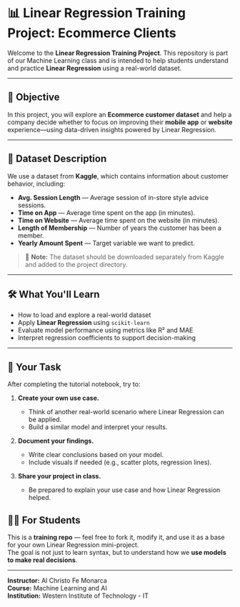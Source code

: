 # 📊 Linear Regression Training Project: Ecommerce Clients

Welcome to the **Linear Regression Training Project**. This repository is part of our Machine Learning class and is intended to help students understand and practice **Linear Regression** using a real-world dataset.

---

## 🧠 Objective

In this project, you will explore an **Ecommerce customer dataset** and help a company decide whether to focus on improving their **mobile app** or **website** experience—using data-driven insights powered by Linear Regression.

---

## 📁 Dataset Description

We use a dataset from **Kaggle**, which contains information about customer behavior, including:

- **Avg. Session Length** — Average session of in-store style advice sessions.
- **Time on App** — Average time spent on the app (in minutes).
- **Time on Website** — Average time spent on the website (in minutes).
- **Length of Membership** — Number of years the customer has been a member.
- **Yearly Amount Spent** — Target variable we want to predict.

> 📌 **Note:** The dataset should be downloaded separately from Kaggle and added to the project directory.

---

## 🛠️ What You'll Learn

- How to load and explore a real-world dataset
- Apply **Linear Regression** using `scikit-learn`
- Evaluate model performance using metrics like R² and MAE
- Interpret regression coefficients to support decision-making

---

## 🧪 Your Task

After completing the tutorial notebook, try to:

1. **Create your own use case.**
   - Think of another real-world scenario where Linear Regression can be applied.
   - Build a similar model and interpret your results.

2. **Document your findings.**
   - Write clear conclusions based on your model.
   - Include visuals if needed (e.g., scatter plots, regression lines).

3. **Share your project in class.**
   - Be prepared to explain your use case and how Linear Regression helped.
  
## 🧑‍🏫 For Students

This is a **training repo** — feel free to fork it, modify it, and use it as a base for your own Linear Regression mini-project.  
The goal is not just to learn syntax, but to understand how we **use models to make real decisions**.

---

**Instructor:** Al Christo Fe Monarca  
**Course:** Machine Learning and AI  
**Institution:** Western Institute of Technology - IT

